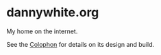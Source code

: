 # dannywhite.org

My home on the internet.

See the [Colophon](https://dannywhite.org/colophon) for details on its design and build.
